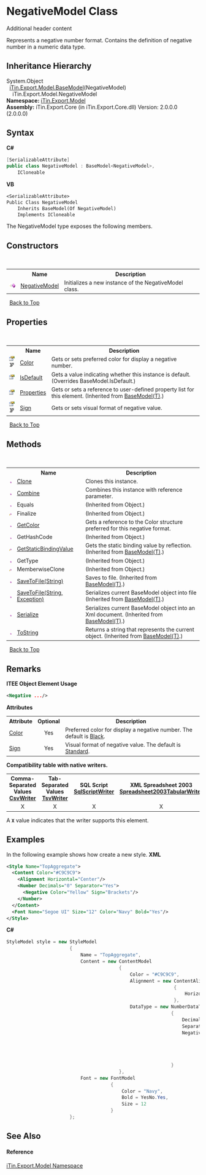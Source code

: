 # NegativeModel Class
Additional header content 

Represents a negative number format. Contains the definition of negative number in a numeric data type.


## Inheritance Hierarchy
System.Object<br />&nbsp;&nbsp;<a href="T_iTin_Export_Model_BaseModel_1">iTin.Export.Model.BaseModel</a>(NegativeModel)<br />&nbsp;&nbsp;&nbsp;&nbsp;iTin.Export.Model.NegativeModel<br />
**Namespace:**&nbsp;<a href="N_iTin_Export_Model">iTin.Export.Model</a><br />**Assembly:**&nbsp;iTin.Export.Core (in iTin.Export.Core.dll) Version: 2.0.0.0 (2.0.0.0)

## Syntax

**C#**<br />
``` C#
[SerializableAttribute]
public class NegativeModel : BaseModel<NegativeModel>, 
	ICloneable
```

**VB**<br />
``` VB
<SerializableAttribute>
Public Class NegativeModel
	Inherits BaseModel(Of NegativeModel)
	Implements ICloneable
```

The NegativeModel type exposes the following members.


## Constructors
&nbsp;<table><tr><th></th><th>Name</th><th>Description</th></tr><tr><td>![Public method](media/pubmethod.gif "Public method")</td><td><a href="M_iTin_Export_Model_NegativeModel__ctor">NegativeModel</a></td><td>
Initializes a new instance of the NegativeModel class.</td></tr></table>&nbsp;
<a href="#negativemodel-class">Back to Top</a>

## Properties
&nbsp;<table><tr><th></th><th>Name</th><th>Description</th></tr><tr><td>![Public property](media/pubproperty.gif "Public property")![Code example](media/CodeExample.png "Code example")</td><td><a href="P_iTin_Export_Model_NegativeModel_Color">Color</a></td><td>
Gets or sets preferred color for display a negative number.</td></tr><tr><td>![Public property](media/pubproperty.gif "Public property")</td><td><a href="P_iTin_Export_Model_NegativeModel_IsDefault">IsDefault</a></td><td>
Gets a value indicating whether this instance is default.
 (Overrides BaseModel.IsDefault.)</td></tr><tr><td>![Public property](media/pubproperty.gif "Public property")</td><td><a href="P_iTin_Export_Model_BaseModel_1_Properties">Properties</a></td><td>
Gets or sets a reference to user-defined property list for this element.
 (Inherited from <a href="T_iTin_Export_Model_BaseModel_1">BaseModel(T)</a>.)</td></tr><tr><td>![Public property](media/pubproperty.gif "Public property")![Code example](media/CodeExample.png "Code example")</td><td><a href="P_iTin_Export_Model_NegativeModel_Sign">Sign</a></td><td>
Gets or sets visual format of negative value.</td></tr></table>&nbsp;
<a href="#negativemodel-class">Back to Top</a>

## Methods
&nbsp;<table><tr><th></th><th>Name</th><th>Description</th></tr><tr><td>![Public method](media/pubmethod.gif "Public method")</td><td><a href="M_iTin_Export_Model_NegativeModel_Clone">Clone</a></td><td>
Clones this instance.</td></tr><tr><td>![Public method](media/pubmethod.gif "Public method")</td><td><a href="M_iTin_Export_Model_NegativeModel_Combine">Combine</a></td><td>
Combines this instance with reference parameter.</td></tr><tr><td>![Public method](media/pubmethod.gif "Public method")</td><td>Equals</td><td> (Inherited from Object.)</td></tr><tr><td>![Protected method](media/protmethod.gif "Protected method")</td><td>Finalize</td><td> (Inherited from Object.)</td></tr><tr><td>![Public method](media/pubmethod.gif "Public method")</td><td><a href="M_iTin_Export_Model_NegativeModel_GetColor">GetColor</a></td><td>
Gets a reference to the Color structure preferred for this negative format.</td></tr><tr><td>![Public method](media/pubmethod.gif "Public method")</td><td>GetHashCode</td><td> (Inherited from Object.)</td></tr><tr><td>![Protected method](media/protmethod.gif "Protected method")</td><td><a href="M_iTin_Export_Model_BaseModel_1_GetStaticBindingValue">GetStaticBindingValue</a></td><td>
Gets the static binding value by reflection.
 (Inherited from <a href="T_iTin_Export_Model_BaseModel_1">BaseModel(T)</a>.)</td></tr><tr><td>![Public method](media/pubmethod.gif "Public method")</td><td>GetType</td><td> (Inherited from Object.)</td></tr><tr><td>![Protected method](media/protmethod.gif "Protected method")</td><td>MemberwiseClone</td><td> (Inherited from Object.)</td></tr><tr><td>![Public method](media/pubmethod.gif "Public method")</td><td><a href="M_iTin_Export_Model_BaseModel_1_SaveToFile">SaveToFile(String)</a></td><td>
Saves to file.
 (Inherited from <a href="T_iTin_Export_Model_BaseModel_1">BaseModel(T)</a>.)</td></tr><tr><td>![Public method](media/pubmethod.gif "Public method")</td><td><a href="M_iTin_Export_Model_BaseModel_1_SaveToFile_1">SaveToFile(String, Exception)</a></td><td>
Serializes current BaseModel object into file
 (Inherited from <a href="T_iTin_Export_Model_BaseModel_1">BaseModel(T)</a>.)</td></tr><tr><td>![Public method](media/pubmethod.gif "Public method")</td><td><a href="M_iTin_Export_Model_BaseModel_1_Serialize">Serialize</a></td><td>
Serializes current BaseModel object into an Xml document.
 (Inherited from <a href="T_iTin_Export_Model_BaseModel_1">BaseModel(T)</a>.)</td></tr><tr><td>![Public method](media/pubmethod.gif "Public method")</td><td><a href="M_iTin_Export_Model_BaseModel_1_ToString">ToString</a></td><td>
Returns a string that represents the current object.
 (Inherited from <a href="T_iTin_Export_Model_BaseModel_1">BaseModel(T)</a>.)</td></tr></table>&nbsp;
<a href="#negativemodel-class">Back to Top</a>

## Remarks


**ITEE Object Element Usage**<br />
``` XML
<Negative .../>
```


<strong>Attributes</strong><table><tr><th>Attribute</th><th>Optional</th><th>Description</th></tr><tr><td><a href="P_iTin_Export_Model_NegativeModel_Color">Color</a></td><td align="center">Yes</td><td>Preferred color for display a negative number. The default is <a href="T_iTin_Export_Model_KnownBasicColor">Black</a>.</td></tr><tr><td><a href="P_iTin_Export_Model_NegativeModel_Sign">Sign</a></td><td align="center">Yes</td><td>Visual format of negative value. The default is <a href="T_iTin_Export_Model_KnownNegativeSign">Standard</a>.</td></tr></table><strong>Compatibility table with native writers.</strong><table><tr><th>Comma-Separated Values<br /><a href="T_iTin_Export_Writers_CsvWriter">CsvWriter</a></th><th>Tab-Separated Values<br /><a href="T_iTin_Export_Writers_TsvWriter">TsvWriter</a></th><th>SQL Script<br /><a href="T_iTin_Export_Writers_SqlScriptWriter">SqlScriptWriter</a></th><th>XML Spreadsheet 2003<br /><a href="T_iTin_Export_Writers_Spreadsheet2003TabularWriter">Spreadsheet2003TabularWriter</a></th></tr><tr><td align="center">X</td><td align="center">X</td><td align="center">X</td><td align="center">X</td></tr></table> A <strong>`X`</strong> value indicates that the writer supports this element.


## Examples
In the following example shows how create a new style. 
**XML**<br />
``` XML
<Style Name="TopAggregate">
  <Content Color="#C9C9C9">
    <Alignment Horizontal="Center"/>
    <Number Decimals="0" Separator="Yes">
      <Negative Color="Yellow" Sign="Brackets"/>
    </Number>
  </Content>
  <Font Name="Segoe UI" Size="12" Color="Navy" Bold="Yes"/>
</Style>
```

**C#**<br />
``` C#
StyleModel style = new StyleModel
                       {
                           Name = "TopAggregate",
                           Content = new ContentModel
                                         {
                                             Color = "#C9C9C9",
                                             Alignment = new ContentAlignmentModel
                                                             {
                                                                 Horizontal = KnownHorizontalAlignment.Center
                                                             },
                                             DataType = new NumberDataTypeModel
                                                            {
                                                                Decimals = 0,
                                                                Separator = YesNo.Yes,
                                                                Negative = new NegativeModel
                                                                               {
                                                                                   Color = KnownBasicColor.Yellow,
                                                                                   Sign = KnownNegativeSign.Brackets
                                                                               }
                                                            }
                                         }, 
                           Font = new FontModel
                                      {
                                          Color = "Navy",
                                          Bold = YesNo.Yes,
                                          Size = 12
                                      }
                       };
```


## See Also


#### Reference
<a href="N_iTin_Export_Model">iTin.Export.Model Namespace</a><br />